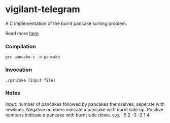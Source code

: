 # vigilant-telegram
A C implementation of the burnt pancake sorting problem.

Read more [here](https://en.wikipedia.org/wiki/Pancake_sorting#The_burnt_pancake_problem)

### Compilation
`gcc pancake.c -o pancake`

### Invocation
`./pancake [input file]`

### Notes
Input: number of pancakes followed by pancakes themselves, seperate with newlines. 
Negative numbers indicate a pancake with burnt side up.
Positive numbers indicate a pancake with burnt side down.
e.g. :
5
2
-3
-2
1
4
